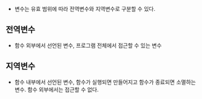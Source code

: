 

- 변수는 유효 범위에 따라 전역변수와 지역변수로 구분할 수 있다.

## 전역변수
- 함수 외부에서 선언된 변수, 프로그램 전체에서 접근할 수 있는 변수

## 지역변수
- 함수 내부에서 선언된 변수, 함수가 실행되면 만들어지고 함수가 종료되면 소멸하는 변수. 함수 외부에서는 접근할 수 없다.


